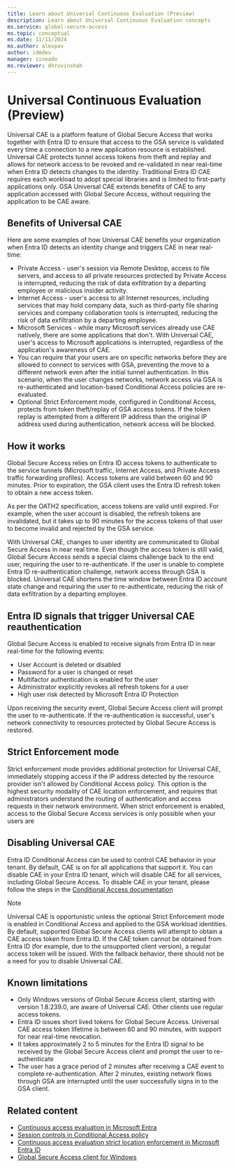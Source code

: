 ```yaml
---
title: Learn about Universal Continuous Evaluation (Preview)
description: Learn about Universal Continuous Evaluation concepts
ms.service: global-secure-access
ms.topic: conceptual
ms.date: 11/11/2024
ms.author: alexpav
author: idmdev
manager: sineado
ms.reviewer: dhruvinshah
---
```

# Universal Continuous Evaluation (Preview)

Universal CAE is a platform feature of Global Secure Access that works together with Entra ID to ensure that access to the GSA service is validated every time a connection to a new application resource is established. Universal CAE protects tunnel access tokens from theft and replay and allows for network access to be revoked and re-validated in near real-time when Entra ID detects changes to the identity. Traditional Entra ID CAE requires each workload to adopt special libraries and is limited to first-party applications only.  GSA Universal CAE extends benefits of CAE to any application accessed with Global Secure Access, without requiring the application to be CAE aware.

## Benefits of Universal CAE

Here are some examples of how Universal CAE benefits your organization when Entra ID detects an identity change and triggers CAE in near real-time:

* Private Access - user's session via Remote Desktop, access to file servers, and access to all private resources protected by Private Access is interrupted, reducing the risk of data exfiltration by a departing employee or malicious insider activity.
* Internet Access - user's access to all Internet resources, including services that may hold company data, such as third-party file sharing services and company collaboration tools is interrupted, reducing the risk of data exfiltration by a departing employee. 
* Microsoft Services - while many Microsoft services already use CAE natively, there are some applications that don't. With Universal CAE, user's access to Microsoft applications is interrupted, regardless of the application's awareness of CAE.
*  You can require that your users are on specific networks before they are allowed to connect to services with GSA, preventing the move to a different network even after the initial tunnel authentication. In this scenario, when the user changes networks, network access via GSA is re-authenticated and location-based Conditional Access policies are re-evaluated.
* Optional Strict Enforcement mode, configured in Conditional Access, protects from token theft/replay of GSA access tokens. If the token replay is attempted from a different IP address than the original IP address used during authentication, network access will be blocked.

## How it works

Global Secure Access relies on Entra ID access tokens to authenticate to the service tunnels (Microsoft traffic, Internet Access, and Private Access traffic forwarding profiles). Access tokens are valid between 60 and 90 minutes. Prior to expiration, the GSA client uses the Entra ID refresh token to obtain a new access token.

As per the OATH2 specification, access tokens are valid until expired. For example, when the user account is disabled, the refresh tokens are invalidated, but it takes up to 90 minutes for the access tokens of that user to become invalid and rejected by the GSA service.

With Universal CAE, changes to user identity are communicated to Global Secure Access in near real time. Even though the access token is still valid, Global Secure Access sends a special claims challenge back to the end user, requiring the user to re-authenticate. If the user is unable to complete Entra ID re-authentication challenge, network access through GSA is blocked. Universal CAE shortens the time window between Entra ID account state change and requiring the user to re-authenticate, reducing the risk of data exfiltration by a departing employee.

## Entra ID signals that trigger Universal CAE reauthentication

Global Secure Access is enabled to receive signals from Entra ID in near real-time for the following events:

* User Account is deleted or disabled
* Password for a user is changed or reset
* Multifactor authentication is enabled for the user
* Administrator explicitly revokes all refresh tokens for a user
* High user risk detected by Microsoft Entra ID Protection

Upon receiving the security event, Global Secure Access client will prompt the user to re-authenticate. If the re-authentication is successful, user's network connectivity to resources protected by Global Secure Access is restored.

## Strict Enforcement mode
Strict enforcement mode provides additional protection for Universal CAE, immediately stopping access if the IP address detected by the resource provider isn't allowed by Conditional Access policy. This option is the highest security modality of CAE location enforcement, and requires that administrators understand the routing of authentication and access requests in their network environment. When strict enforcement is enabled, access to the Global Secure Access services is only possible when your users are 

## Disabling Universal CAE

Entra ID Conditional Access can be used to control CAE behavior in your tenant. By default, CAE is on for all applications that support it. You can disable CAE in your Entra ID tenant, which will disable CAE for all services, including Global Secure Access. To disable CAE in your tenant, please follow the steps in the [Conditional Access documentation](/entra/identity/conditional-access/concept-conditional-access-session#customize-continuous-access-evaluation)

> [!Note]
> Universal CAE is opportunistic unless the optional Strict Enforcement mode is enabled in Conditional Access and applied to the GSA workload identities. By default, supported Global Secure Access clients will attempt to obtain a CAE access token from Entra ID. If the CAE token cannot be obtained from Entra ID (for example, due to the unsupported client version), a regular access token will be issued. With the fallback behavior, there should not be a need for you to disable Universal CAE. 

## Known limitations

* Only Windows versions of Global Secure Access client, starting with version 1.8.239.0, are aware of Universal CAE. Other clients use regular access tokens.
* Entra ID issues short lived tokens for Global Secure Access. Universal CAE access token lifetime is between 60 and 90 minutes, with support for near real-time revocation.
* It takes approximately 2 to 5 minutes for the Entra ID signal to be received by the Global Secure Access client and prompt the user to re-authenticate
* The user has a grace period of 2 minutes after receiving a CAE event to complete re-authentication. After 2 minutes, existing network flows through GSA are interrupted until the user successfully signs in to the GSA client.

## Related content

- [Continuous access evaluation in Microsoft Entra](/entra/identity/conditional-access/concept-continuous-access-evaluation.md)
- [Session controls in Conditional Access policy](/entra/identity/conditional-access/concept-conditional-access-session.md)
- [Continuous access evaluation strict location enforcement in Microsoft Entra ID](/entra/identity/conditional-access/concept-continuous-access-evaluation-strict-enforcement.md)
- [Global Secure Access client for Windows](how-to-install-windows-client.md)